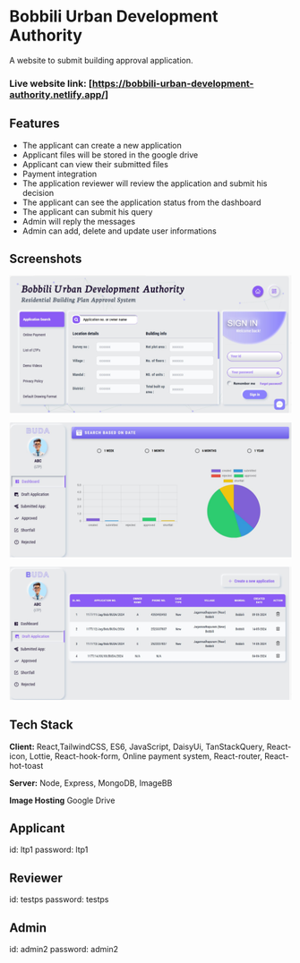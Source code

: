 # Bobbili Urban Development Authority

A website to submit building approval application.

### Live website link: [https://bobbili-urban-development-authority.netlify.app/]

## Features

- The applicant can create a new application
- Applicant files will be stored in the google drive
- Applicant can view their submitted files
- Payment integration
- The application reviewer will review the application and submit his decision
- The applicant can see the application status from the dashboard
- The applicant can submit his query
- Admin will reply the messages
- Admin can add, delete and update user informations

## Screenshots

![Login page](src/assets/screenshots/home.jpg)

![Dashboard page](src/assets/screenshots/dashboard_urban.jpg)

![Draft application page](src/assets/screenshots/create.jpg)

## Tech Stack

**Client:** React,TailwindCSS, ES6, JavaScript, DaisyUi, TanStackQuery, React-icon, Lottie, React-hook-form, Online payment system, React-router, React-hot-toast

**Server:** Node, Express, MongoDB, ImageBB

**Image Hosting** Google Drive

## Applicant

id: ltp1
password: ltp1

## Reviewer

id: testps
password: testps

## Admin

id: admin2
password: admin2
